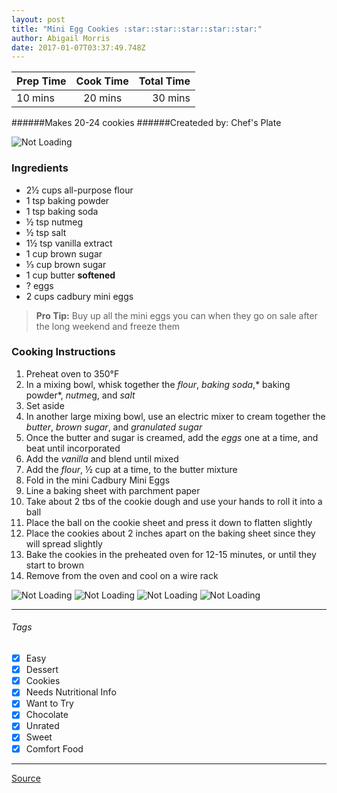 ```yaml
---
layout: post
title: "Mini Egg Cookies :star::star::star::star::star:"
author: Abigail Morris
date: 2017-01-07T03:37:49.748Z
---
```


| Prep Time  | Cook Time    | Total Time  |
| ---------- |:------------:| -----------:|
| 10 mins    | 20 mins      | 30 mins     |


######Makes 20-24 cookies
######Createded by: Chef's Plate

![Not Loading](http://i.imgur.com/rin36RTl.png)

### Ingredients

* 2½ cups all-purpose flour
* 1 tsp baking powder
* 1 tsp baking soda
* ½ tsp nutmeg
* ½ tsp salt
* 1½ tsp vanilla extract
* 1 cup brown sugar
* ⅓ cup brown sugar
* 1 cup butter **softened**
* ? eggs
* 2 cups cadbury mini eggs

> **Pro Tip:** Buy up all the mini eggs you can when they go on sale after the long weekend and freeze them

### Cooking Instructions

1. Preheat oven to 350°F
2. In a mixing bowl, whisk together the *flour*, *baking soda*,* baking powder*, *nutme*g, and *salt*
3. Set aside
4. In another large mixing bowl, use an electric mixer to cream together the *butter*, *brown sugar*, and *granulated sugar*
5. Once the butter and sugar is creamed, add the *eggs* one at a time, and beat until incorporated
6. Add the *vanilla* and blend until mixed
7. Add the *flour*, ½ cup at a time, to the butter mixture
8. Fold in the mini Cadbury Mini Eggs
9. Line a baking sheet with parchment paper
10. Take about 2 tbs of the cookie dough and use your hands to roll it into a ball
11. Place the ball on the cookie sheet and press it down to flatten slightly
12. Place the cookies about 2 inches apart on the baking sheet since they will spread slightly
13. Bake the cookies in the preheated oven for 12-15 minutes, or until they start to brown
14. Remove from the oven and cool on a wire rack


![Not Loading](http://i.imgur.com/Kp7Ctjdl.png)
![Not Loading](http://i.imgur.com/DuvGXDJl.png)
![Not Loading](http://i.imgur.com/jK7b60ol.png)
![Not Loading](http://i.imgur.com/KuwcEGal.png)

---

###### Tags
- [x] Easy
- [x] Dessert
- [x] Cookies
- [x] Needs Nutritional Info
- [x] Want to Try
- [x] Chocolate
- [x] Unrated
- [x] Sweet
- [x] Comfort Food

---

[Source](http://blog.chefsplate.com/mini-egg-cookies/)

